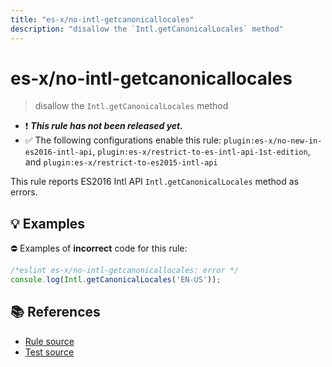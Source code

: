 ```yaml
---
title: "es-x/no-intl-getcanonicallocales"
description: "disallow the `Intl.getCanonicalLocales` method"
---
```


# es-x/no-intl-getcanonicallocales
> disallow the `Intl.getCanonicalLocales` method

- ❗ <badge text="This rule has not been released yet." vertical="middle" type="error"> ***This rule has not been released yet.*** </badge>
- ✅ The following configurations enable this rule: `plugin:es-x/no-new-in-es2016-intl-api`, `plugin:es-x/restrict-to-es-intl-api-1st-edition`, and `plugin:es-x/restrict-to-es2015-intl-api`

This rule reports ES2016 Intl API `Intl.getCanonicalLocales` method as errors.

## 💡 Examples

⛔ Examples of **incorrect** code for this rule:

<eslint-playground type="bad">

```js
/*eslint es-x/no-intl-getcanonicallocales: error */
console.log(Intl.getCanonicalLocales('EN-US'));
```

</eslint-playground>

## 📚 References

- [Rule source](https://github.com/eslint-community/eslint-plugin-es-x/blob/master/lib/rules/no-intl-getcanonicallocales.js)
- [Test source](https://github.com/eslint-community/eslint-plugin-es-x/blob/master/tests/lib/rules/no-intl-getcanonicallocales.js)
